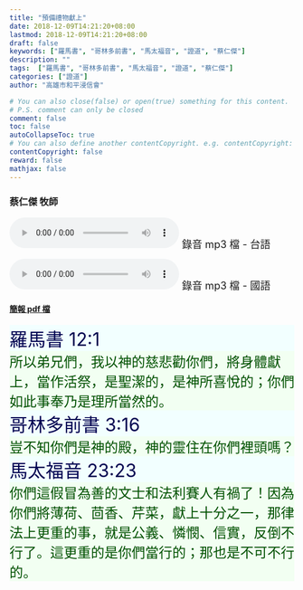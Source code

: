 ```yaml
---
title: "預備禮物獻上"
date: 2018-12-09T14:21:20+08:00
lastmod: 2018-12-09T14:21:20+08:00
draft: false
keywords: ["羅馬書", "哥林多前書", "馬太福音", "證道", "蔡仁傑"]
description: ""
tags:  ["羅馬書", "哥林多前書", "馬太福音", "證道", "蔡仁傑"]
categories: ["證道"]
author: "高雄市和平浸信會"

# You can also close(false) or open(true) something for this content.
# P.S. comment can only be closed
comment: false
toc: false
autoCollapseToc: true
# You can also define another contentCopyright. e.g. contentCopyright: "This is another copyright."
contentCopyright: false
reward: false
mathjax: false
---
```


### 蔡仁傑 牧師

<audio controls src="https://hbc.nctu.me/mp3-s/s20181209t.mp3"></audio><font size="4"> 錄音 mp3 檔 - 台語</font>

<audio controls src="https://hbc.nctu.me/mp3-s/s20181209c.mp3"></audio><font size="4"> 錄音 mp3 檔 - 國語</font>

#### [簡報 pdf 檔](/pdf-s/s20181209.pdf "預備禮物獻上")

<div style="background-color:#F2FFFF"><font size="6", color="#000050">
羅馬書 12:1
</font>
</div>

<div style="background-color:#F2FFF2"><font size="5", color="005000">
所以弟兄們，我以神的慈悲勸你們，將身體獻上，當作活祭，是聖潔的，是神所喜悅的；你們如此事奉乃是理所當然的。
</font>
</div>

<div style="background-color:#F2FFFF"><font size="6", color="#000050">
哥林多前書 3:16
</font>
</div>

<div style="background-color:#F2FFF2"><font size="5", color="005000">
豈不知你們是神的殿，神的靈住在你們裡頭嗎？
</font>
</div>

<div style="background-color:#F2FFFF"><font size="6", color="#000050">
馬太福音 23:23
</font>
</div>

<div style="background-color:#F2FFF2"><font size="5", color="005000">
你們這假冒為善的文士和法利賽人有禍了！因為你們將薄荷、茴香、芹菜，獻上十分之一，那律法上更重的事，就是公義、憐憫、信實，反倒不行了。這更重的是你們當行的；那也是不可不行的。
</font>
</div>